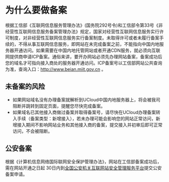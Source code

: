 

# 为什么要做备案

根据工信部《互联网信息服务管理办法》(国务院292号令)和工信部令第33号《非经营性互联网信息服务备案管理办法》规定，国家对经营性互联网信息服务实行许可制度，对非经营性互联网信息服务实行备案制度。未取得许可或者未履行备案手续的，不得从事互联网信息服务，即网站在未完成备案之前，不能指向中国内地服务器开通访问。如果需要在中国内地托管网站或者开通CDN服务，就必须向互联网提供商申请ICP备案。通俗来讲，要开办网站必须先办理网站备案，备案成功后您的域名才可指向接入商处的服务器开通访问。ICP备案号以工信部网站公共查询为准，查询入口：http://www.beian.miit.gov.cn 。

## 未备案的风险

- 如果网站域名没有办理备案就解析到UCloud中国内地服务器上，将会被我司阻断并跳转到固定页面，提醒您尽快完成备案。
- 如果域名已其他接入商做过备案并取得备案号，请尽快在UCloud办理备案转入手续（备案类型：新增接入），若未办理可能会影响您的网站正常访问，新增接入期间不影响网站业务和其他接入商的备案，提交接入并初审后即可正常访问，不会被阻断。

## 公安备案 

根据《计算机信息网络国际联网安全保护管理办法》，网站在工信部备案成功后，需在网站开通之日起 30日内到[全国公安机关互联网站安全管理服务平台](http://www.beian.gov.cn)提交公安备案申请。




